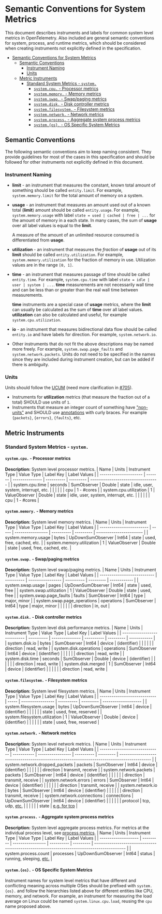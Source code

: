 # Semantic Conventions for System Metrics

This document describes instruments and labels for common system level
metrics in OpenTelemetry. Also included are general semantic conventions for
system, process, and runtime metrics, which should be considered when
creating instruments not explicitly defined in the specification.

<!-- Re-generate TOC with `markdown-toc --no-first-h1 -i` -->

<!-- toc -->

- [Semantic Conventions for System Metrics](#semantic-conventions-for-system-metrics)
  - [Semantic Conventions](#semantic-conventions)
    - [Instrument Naming](#instrument-naming)
    - [Units](#units)
  - [Metric Instruments](#metric-instruments)
    - [Standard System Metrics - `system.`](#standard-system-metrics---system)
      - [`system.cpu.` - Processor metrics](#systemcpu---processor-metrics)
      - [`system.memory.` - Memory metrics](#systemmemory---memory-metrics)
      - [`system.swap.` - Swap/paging metrics](#systemswap---swappaging-metrics)
      - [`system.disk.` - Disk controller metrics](#systemdisk---disk-controller-metrics)
      - [`system.filesystem.` - Filesystem metrics](#systemfilesystem---filesystem-metrics)
      - [`system.network.` - Network metrics](#systemnetwork---network-metrics)
      - [`system.process.` - Aggregate system process metrics](#systemprocess---aggregate-system-process-metrics)
      - [`system.{os}.` - OS Specific System Metrics](#systemos---os-specific-system-metrics)

<!-- tocstop -->

## Semantic Conventions

The following semantic conventions aim to keep naming consistent. They
provide guidelines for most of the cases in this specification and should be
followed for other instruments not explicitly defined in this document.

### Instrument Naming

- **limit** - an instrument that measures the constant, known total amount of
something should be called `entity.limit`. For example, `system.memory.limit`
for the total amount of memory on a system.

- **usage** - an instrument that measures an amount used out of a known total
(**limit**) amount should be called `entity.usage`. For example,
`system.memory.usage` with label `state = used | cached | free | ...` for the
amount of memory in a each state. In many cases, the sum of **usage** over
all label values is equal to the **limit**.

  A measure of the amount of an unlimited resource consumed is differentiated
  from **usage**.

- **utilization** - an instrument that measures the *fraction* of **usage**
out of its **limit** should be called `entity.utilization`. For example,
`system.memory.utilization` for the fraction of memory in use. Utilization
values are in the range `[0, 1]`.

- **time** - an instrument that measures passage of time should be called
`entity.time`. For example, `system.cpu.time` with label `state = idle | user
| system | ...`. **time** measurements are not necessarily wall time and can be less than
  or greater than the real wall time between measurements.

  **time** instruments are a special case of **usage** metrics, where the
  **limit** can usually be calculated as the sum of **time** over all label
  values. **utilization** can also be calculated and useful, for example
  `system.cpu.utilization`.

- **io** - an instrument that measures bidirectional data flow should be
called `entity.io` and have labels for direction. For example,
`system.network.io`.

- Other instruments that do not fit the above descriptions may be named more
freely. For example, `system.swap.page_faults` and `system.network.packets`.
Units do not need to be specified in the names since they are included during
instrument creation, but can be added if there is ambiguity.

### Units

Units should follow the [UCUM](http://unitsofmeasure.org/ucum.html) (need
more clarification in
[#705](https://github.com/open-telemetry/opentelemetry-specification/issues/705)).

- Instruments for **utilization** metrics (that measure the fraction out of a total)
SHOULD use units of `1`.
- Instruments that measure an integer count of something have
["non-units"](https://ucum.org/ucum.html#section-Examples-for-some-Non-Units.)
and SHOULD use [annotations](https://ucum.org/ucum.html#para-curly) with curly
braces. For example `{packets}`, `{errors}`, `{faults}`, etc.

## Metric Instruments

### Standard System Metrics - `system.`

#### `system.cpu.` - Processor metrics

**Description:** System level processor metrics.
| Name                   | Units   | Instrument Type | Value Type | Label Key | Label Values                        |
| ---------------------- | ------- | --------------- | ---------- | --------- | ----------------------------------- |
| system.cpu.time        | seconds | SumObserver     | Double     | state     | idle, user, system, interrupt, etc. |
|                        |         |                 |            | cpu       | 1 - #cores                          |
| system.cpu.utilization | 1       | ValueObserver   | Double     | state     | idle, user, system, interrupt, etc. |
|                        |         |                 |            | cpu       | 1 - #cores                          |

#### `system.memory.` - Memory metrics

**Description:** System level memory metrics.
| Name                      | Units | Instrument Type   | Value Type | Label Key | Label Values             |
| ------------------------- | ----- | ----------------- | ---------- | --------- | ------------------------ |
| system.memory.usage       | bytes | UpDownSumObserver | Int64      | state     | used, free, cached, etc. |
| system.memory.utilization | 1     | ValueObserver     | Double     | state     | used, free, cached, etc. |

#### `system.swap.` - Swap/paging metrics

**Description:** System level swap/paging metrics.
| Name                         | Units      | Instrument Type   | Value Type | Label Key | Label Values |
| ---------------------------- | ---------- | ----------------- | ---------- | --------- | ------------ |
| system.swap.usage            | pages      | UpDownSumObserver | Int64      | state     | used, free   |
| system.swap.utilization      | 1          | ValueObserver     | Double     | state     | used, free   |
| system.swap.page\_faults     | faults     | SumObserver       | Int64      | type      | major, minor |
| system.swap.page\_operations | operations | SumObserver       | Int64      | type      | major, minor |
|                              |            |                   |            | direction | in, out      |

#### `system.disk.` - Disk controller metrics

**Description:** System level disk performance metrics.
| Name                         | Units      | Instrument Type | Value Type | Label Key | Label Values |
| ---------------------------- | ---------- | --------------- | ---------- | --------- | ------------ |
| system.disk.io<!--notlink--> | bytes      | SumObserver     | Int64      | device    | (identifier) |
|                              |            |                 |            | direction | read, write  |
| system.disk.operations       | operations | SumObserver     | Int64      | device    | (identifier) |
|                              |            |                 |            | direction | read, write  |
| system.disk.time             | seconds    | SumObserver     | Double     | device    | (identifier) |
|                              |            |                 |            | direction | read, write  |
| system.disk.merged           | 1          | SumObserver     | Int64      | device    | (identifier) |
|                              |            |                 |            | direction | read, write  |

#### `system.filesystem.` - Filesystem metrics

**Description:** System level filesystem metrics.
| Name                          | Units | Instrument Type   | Value Type | Label Key | Label Values         |
| ----------------------------- | ----- | ----------------- | ---------- | --------- | -------------------- |
| system.filesystem.usage       | bytes | UpDownSumObserver | Int64      | device    | (identifier)         |
|                               |       |                   |            | state     | used, free, reserved |
| system.filesystem.utilization | 1     | ValueObserver     | Double     | device    | (identifier)         |
|                               |       |                   |            | state     | used, free, reserved |

#### `system.network.` - Network metrics

**Description:** System level network metrics.
| Name                            | Units       | Instrument Type   | Value Type | Label Key | Label Values                                                                                   |
| ------------------------------- | ----------- | ----------------- | ---------- | --------- | ---------------------------------------------------------------------------------------------- |
| system.network.dropped\_packets | packets     | SumObserver       | Int64      | device    | (identifier)                                                                                   |
|                                 |             |                   |            | direction | transmit, receive                                                                              |
| system.network.packets          | packets     | SumObserver       | Int64      | device    | (identifier)                                                                                   |
|                                 |             |                   |            | direction | transmit, receive                                                                              |
| system.network.errors           | errors      | SumObserver       | Int64      | device    | (identifier)                                                                                   |
|                                 |             |                   |            | direction | transmit, receive                                                                              |
| system<!--notlink-->.network.io | bytes       | SumObserver       | Int64      | device    | (identifier)                                                                                   |
|                                 |             |                   |            | direction | transmit, receive                                                                              |
| system.network.connections      | connections | UpDownSumObserver | Int64      | device    | (identifier)                                                                                   |
|                                 |             |                   |            | protocol  | tcp, udp, [etc.](https://en.wikipedia.org/wiki/Transport_layer#Protocols)                      |
|                                 |             |                   |            | state     | [e.g. for tcp](https://en.wikipedia.org/wiki/Transmission_Control_Protocol#Protocol_operation) |

#### `system.process.` - Aggregate system process metrics

**Description:** System level aggregate process metrics. For metrics at the
individual process level, see [process metrics](process-metrics.md).
| Name                 | Units     | Instrument Type   | Value Type | Label Key | Label Values                                                                                   |
| -------------------- | --------- | ----------------- | ---------- | --------- | ---------------------------------------------------------------------------------------------- |
| system.process.count | processes | UpDownSumObserver | Int64      | status    | running, sleeping, [etc.](https://man7.org/linux/man-pages/man1/ps.1.html#PROCESS_STATE_CODES) |

#### `system.{os}.` - OS Specific System Metrics

Instrument names for system level metrics that have different and conflicting
meaning across multiple OSes should be prefixed with `system.{os}.` and
follow the hierarchies listed above for different entities like CPU, memory,
and network. For example, an instrument for measuring the load average on
Linux could be named `system.linux.cpu.load`, reusing the `cpu` name proposed
above.
